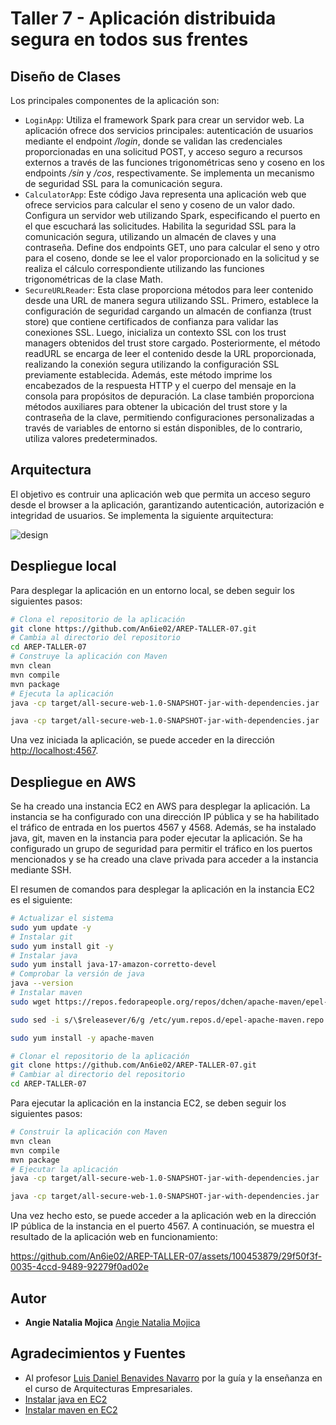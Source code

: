 # Taller 7 - Aplicación distribuida segura en todos sus frentes

## Diseño de Clases

Los principales componentes de la aplicación son:

+ `LoginApp`: Utiliza el framework Spark para crear un servidor web. La aplicación ofrece dos servicios principales: autenticación de usuarios mediante el endpoint _/login_, donde se validan las credenciales proporcionadas en una solicitud POST, y acceso seguro a recursos externos a través de las funciones trigonométricas seno y coseno en los endpoints _/sin_ y _/cos_, respectivamente. Se implementa un mecanismo de seguridad SSL para la comunicación segura.
+ `CalculatorApp`: Este código Java representa una aplicación web que ofrece servicios para calcular el seno y coseno de un valor dado. Configura un servidor web utilizando Spark, especificando el puerto en el que escuchará las solicitudes. Habilita la seguridad SSL para la comunicación segura, utilizando un almacén de claves y una contraseña. Define dos endpoints GET, uno para calcular el seno y otro para el coseno, donde se lee el valor proporcionado en la solicitud y se realiza el cálculo correspondiente utilizando las funciones trigonométricas de la clase Math.
+ `SecureURLReader`: Esta clase proporciona métodos para leer contenido desde una URL de manera segura utilizando SSL. Primero, establece la configuración de seguridad cargando un almacén de confianza (trust store) que contiene certificados de confianza para validar las conexiones SSL. Luego, inicializa un contexto SSL con los trust managers obtenidos del trust store cargado. Posteriormente, el método readURL se encarga de leer el contenido desde la URL proporcionada, realizando la conexión segura utilizando la configuración SSL previamente establecida. Además, este método imprime los encabezados de la respuesta HTTP y el cuerpo del mensaje en la consola para propósitos de depuración. La clase también proporciona métodos auxiliares para obtener la ubicación del trust store y la contraseña de la clave, permitiendo configuraciones personalizadas a través de variables de entorno si están disponibles, de lo contrario, utiliza valores predeterminados.

## Arquitectura

El objetivo es contruir una aplicación web que permita un acceso seguro desde el browser a la aplicación, garantizando autenticación, autorización e integridad de usuarios. Se implementa la siguiente arquitectura:

![design](https://github.com/An6ie02/AREP-TALLER-07/assets/100453879/9fc8fd38-f71a-4589-a71a-a698f46e220f)

## Despliegue local

Para desplegar la aplicación en un entorno local, se deben seguir los siguientes pasos:

```bash
# Clona el repositorio de la aplicación
git clone https://github.com/An6ie02/AREP-TALLER-07.git
# Cambia al directorio del repositorio
cd AREP-TALLER-07
# Construye la aplicación con Maven
mvn clean
mvn compile
mvn package
# Ejecuta la aplicación
java -cp target/all-secure-web-1.0-SNAPSHOT-jar-with-dependencies.jar  edu.escuelaing.arep.secureweb.LoginApp

java -cp target/all-secure-web-1.0-SNAPSHOT-jar-with-dependencies.jar  edu.escuelaing.arep.secureweb.CalculatorApp
```

Una vez iniciada la aplicación, se puede acceder en la dirección [http://localhost:4567](http://localhost:4567).

## Despliegue en AWS

Se ha creado una instancia EC2 en AWS para desplegar la aplicación. La instancia se ha configurado con una dirección IP pública y se ha habilitado el tráfico de entrada en los puertos 4567 y 4568. Además, se ha instalado java, git, maven en la instancia para poder ejecutar la aplicación. Se ha configurado un grupo de seguridad para permitir el tráfico en los puertos mencionados y se ha creado una clave privada para acceder a la instancia mediante SSH.

El resumen de comandos para desplegar la aplicación en la instancia EC2 es el siguiente:

```bash
# Actualizar el sistema
sudo yum update -y
# Instalar git
sudo yum install git -y
# Instalar java
sudo yum install java-17-amazon-corretto-devel
# Comprobar la versión de java
java --version
# Instalar maven
sudo wget https://repos.fedorapeople.org/repos/dchen/apache-maven/epel-apache-maven.repo -O /etc/yum.repos.d/epel-apache-maven.repo

sudo sed -i s/\$releasever/6/g /etc/yum.repos.d/epel-apache-maven.repo

sudo yum install -y apache-maven

# Clonar el repositorio de la aplicación
git clone https://github.com/An6ie02/AREP-TALLER-07.git
# Cambiar al directorio del repositorio
cd AREP-TALLER-07
```

Para ejecutar la aplicación en la instancia EC2, se deben seguir los siguientes pasos:

```bash
# Construir la aplicación con Maven
mvn clean
mvn compile
mvn package
# Ejecutar la aplicación
java -cp target/all-secure-web-1.0-SNAPSHOT-jar-with-dependencies.jar  edu.escuelaing.arep.secureweb.LoginApp

java -cp target/all-secure-web-1.0-SNAPSHOT-jar-with-dependencies.jar  edu.escuelaing.arep.secureweb.CalculatorApp
```

Una vez hecho esto, se puede acceder a la aplicación web en la dirección IP pública de la instancia en el puerto 4567. A continuación, se muestra el resultado de la aplicación web en funcionamiento:

https://github.com/An6ie02/AREP-TALLER-07/assets/100453879/29f50f3f-0035-4ccd-9489-92279f0ad02e


## Autor

* **Angie Natalia Mojica** [Angie Natalia Mojica](https://www.linkedin.com/in/angienataliamojica/)

## Agradecimientos y Fuentes

* Al profesor [Luis Daniel Benavides Navarro](https://www.linkedin.com/in/danielbenavides/) por la guía y la enseñanza en el curso de Arquitecturas Empresariales.
* [Instalar java en EC2](https://github.com/kunchalavikram1427/YouTube_Series/blob/main/Tools/install%20java%20on%20aws%20ec2.md)
* [Instalar maven en EC2](https://docs.aws.amazon.com/es_es/neptune/latest/userguide/iam-auth-connect-prerq.html)


